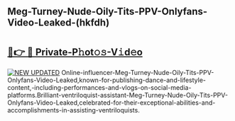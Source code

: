 ## Meg-Turney-Nude-Oily-Tits-PPV-Onlyfans-Video-Leaked-(hkfdh)


# <h2><a href="https://mediaupload.pro?-19M">🔗👉 🔴 Private-P𝚑ot𝚘𝚜-V𝚒d𝚎o</a></h2>

[![NEW UPDATED](https://i.imgur.com/0qMVB7G.gif)](https://mediaupload.pro?-19M)
Online-influencer-Meg-Turney-Nude-Oily-Tits-PPV-Onlyfans-Video-Leaked,known-for-publishing-dance-and-lifestyle-content,-including-performances-and-vlogs-on-social-media-platforms.Brilliant-ventriloquist-assistant-Meg-Turney-Nude-Oily-Tits-PPV-Onlyfans-Video-Leaked,celebrated-for-their-exceptional-abilities-and-accomplishments-in-assisting-ventriloquists.  